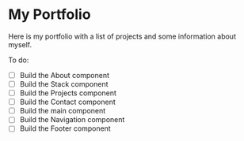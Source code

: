 # My Portfolio

Here is my portfolio with a list of projects and some information about myself.

To do:
 - [ ] Build the About component
 - [ ] Build the Stack component
 - [ ] Build the Projects component
 - [ ] Build the Contact component
 - [ ] Build the main component
 - [ ] Build the Navigation component
 - [ ] Build the Footer component